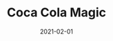 ---
active: false
title: "Coca Cola Magic"
date: 2021-02-01
description: ""
links: {
    github: "",
    prod: "",
    dev: "",
}
image: {
    url: "",
    alt: "redacted",
}
tags: []
---